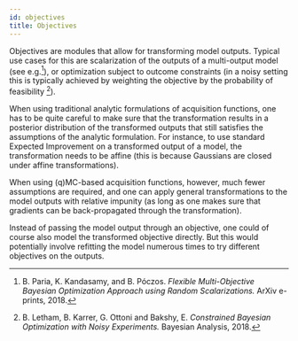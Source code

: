 ```yaml
---
id: objectives
title: Objectives
---
```


Objectives are modules that allow for transforming model outputs. Typical use
cases for this are scalarization of the outputs of a multi-output model (see
e.g.[^RandScal]), or optimization subject to outcome constraints (in a noisy
setting this is typically achieved by weighting the objective by the probability
of feasibility [^NoisyEI]).

When using traditional analytic formulations of acquisition functions, one has
to be quite careful to make sure that the transformation results in a posterior
distribution of the transformed outputs that still satisfies the assumptions of
the analytic formulation. For instance, to use standard Expected Improvement on
a transformed output of a model, the transformation needs to be affine (this is
because Gaussians are closed under affine transformations).

When using (q)MC-based acquisition functions, however, much fewer assumptions
are required, and one can apply general transformations to the model outputs
with relative impunity (as long as one makes sure that gradients can be
back-propagated through the transformation).

Instead of passing the model output through an objective, one could of course
also model the transformed objective directly. But this would potentially
involve refitting the model numerous times to try different objectives on the
outputs.

[^RandScal]: B. Paria, K. Kandasamy, and B. Póczos. *Flexible Multi-Objective
Bayesian Optimization Approach using Random Scalarizations.* ArXiv e-prints, 2018.

[^NoisyEI]: B. Letham, B. Karrer, G. Ottoni and Bakshy, E. *Constrained Bayesian
Optimization with Noisy Experiments.* Bayesian Analysis, 2018.
